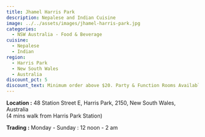 ```yaml
---
title: Jhamel Harris Park
description: Nepalese and Indian Cuisine
image: ../../assets/images/jhamel-harris-park.jpg
categories:
  - NSW Australia - Food & Beverage
cuisine:
  - Nepalese
  - Indian
region:
  - Harris Park
  - New South Wales
  - Australia
discount_pct: 5
discount_text: Minimum order above $20. Party & Function Rooms Available
---
```

**Location :** 48 Station Street E, Harris Park, 2150, New South Wales, Australia\
(4 mins walk from Harris Park Station)

**Trading :** Monday - Sunday : 12 noon - 2 am
